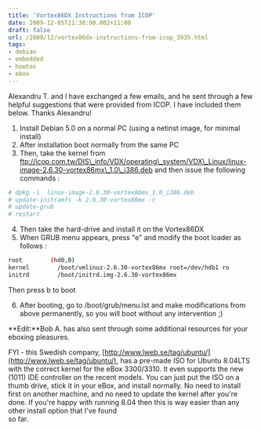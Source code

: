 ```yaml
---
title: 'Vortex86DX Instructions from ICOP'
date: 2009-12-05T21:30:00.002+11:00
draft: false
url: /2009/12/vortex86dx-instructions-from-icop_3935.html
tags: 
- debian
- embedded
- howtos
- ebox
---
```


Alexandru T. and I have exchanged a few emails, and he sent through a few helpful suggestions that were provided from ICOP. I have included them below. Thanks Alexandru!

  
  
1. Install Debian 5.0 on a normal PC (using a netinst image, for minimal install)  
2. After installation boot normally from the same PC  
3. Then, take the kernel from ftp://icop.com.tw/DIS\_info/VDX/operating\_system/VDX\_Linux/linux-image-2.6.30-vortex86mx\_1.0\_i386.deb and then issue the following commands :  
  
  
```bash
# dpkg -i  linux-image-2.6.30-vortex86mx_1.0_i386.deb
# update-initramfs -k 2.6.30-vortex86mx -c
# update-grub
# restart


```  
  
  
4. Then take the hard-drive and install it on the Vortex86DX  
5. When GRUB menu appears, press "e" and modify the boot loader as follows :  
  
  
```bash
root        (hd0,0)
kernel        /boot/vmlinuz-2.6.30-vortex86mx root=/dev/hdb1 ro         --> if hdb1 does not work you can try (hda1= Primary Master or hdc1=Secondary Master)
initrd        /boot/initrd.img-2.6.30-vortex86mx


```  
  
Then press b to boot  
  
  
  
6. After booting, go to /boot/grub/menu.lst and make modifications from above permanently, so you will boot without any intervention ;)  
  
  
  

**Edit:**Bob A. has also sent through some additional resources for your eboxing pleasures.

FYI - this Swedish company, [http://www.lweb.se/tag/ubuntu/](http://www.lweb.se/tag/ubuntu/), has a pre-made ISO for Ubuntu 8.04LTS with the correct kernel for the eBox 3300/3310. It even supports the new (1011) IDE controller on the recent models. You can just put the ISO on a thumb drive, stick it in your eBox, and install normally. No need to install first on another machine, and no need to update the kernel after you're done. If you're happy with running 8.04 then this is way easier than any other install option that I've found  
so far.